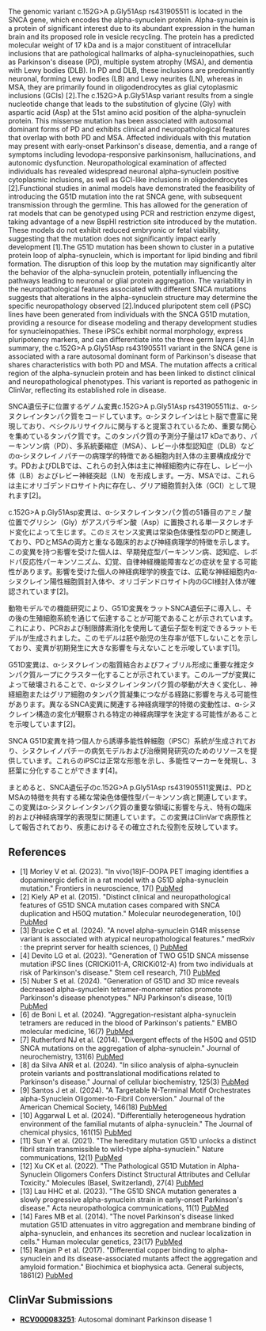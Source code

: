 
    
The genomic variant c.152G>A p.Gly51Asp rs431905511 is located in the SNCA gene, which encodes the alpha-synuclein protein. Alpha-synuclein is a protein of significant interest due to its abundant expression in the human brain and its proposed role in vesicle recycling. The protein has a predicted molecular weight of 17 kDa and is a major constituent of intracellular inclusions that are pathological hallmarks of alpha-synucleinopathies, such as Parkinson's disease (PD), multiple system atrophy (MSA), and dementia with Lewy bodies (DLB). In PD and DLB, these inclusions are predominantly neuronal, forming Lewy bodies (LB) and Lewy neurites (LN), whereas in MSA, they are primarily found in oligodendrocytes as glial cytoplasmic inclusions (GCIs) [2].The c.152G>A p.Gly51Asp variant results from a single nucleotide change that leads to the substitution of glycine (Gly) with aspartic acid (Asp) at the 51st amino acid position of the alpha-synuclein protein. This missense mutation has been associated with autosomal dominant forms of PD and exhibits clinical and neuropathological features that overlap with both PD and MSA. Affected individuals with this mutation may present with early-onset Parkinson's disease, dementia, and a range of symptoms including levodopa-responsive parkinsonism, hallucinations, and autonomic dysfunction. Neuropathological examination of affected individuals has revealed widespread neuronal alpha-synuclein positive cytoplasmic inclusions, as well as GCI-like inclusions in oligodendrocytes [2].Functional studies in animal models have demonstrated the feasibility of introducing the G51D mutation into the rat SNCA gene, with subsequent transmission through the germline. This has allowed for the generation of rat models that can be genotyped using PCR and restriction enzyme digest, taking advantage of a new BspHI restriction site introduced by the mutation. These models do not exhibit reduced embryonic or fetal viability, suggesting that the mutation does not significantly impact early development [1].The G51D mutation has been shown to cluster in a putative protein loop of alpha-synuclein, which is important for lipid binding and fibril formation. The disruption of this loop by the mutation may significantly alter the behavior of the alpha-synuclein protein, potentially influencing the pathways leading to neuronal or glial protein aggregation. The variability in the neuropathological features associated with different SNCA mutations suggests that alterations in the alpha-synuclein structure may determine the specific neuropathology observed [2].Induced pluripotent stem cell (iPSC) lines have been generated from individuals with the SNCA G51D mutation, providing a resource for disease modeling and therapy development studies for synucleinopathies. These iPSCs exhibit normal morphology, express pluripotency markers, and can differentiate into the three germ layers [4].In summary, the c.152G>A p.Gly51Asp rs431905511 variant in the SNCA gene is associated with a rare autosomal dominant form of Parkinson's disease that shares characteristics with both PD and MSA. The mutation affects a critical region of the alpha-synuclein protein and has been linked to distinct clinical and neuropathological phenotypes. This variant is reported as pathogenic in ClinVar, reflecting its established role in disease.

SNCA遺伝子に位置するゲノム変異c.152G>A p.Gly51Asp rs431905511は、α-シヌクレインタンパク質をコードしています。α-シヌクレインはヒト脳で豊富に発現しており、ベシクルリサイクルに関与すると提案されているため、重要な関心を集めているタンパク質です。このタンパク質の予測分子量は17 kDaであり、パーキンソン病（PD）、多系統萎縮症（MSA）、レビー小体型認知症（DLB）などのα-シヌクレイノパチーの病理学的特徴である細胞内封入体の主要構成成分です。PDおよびDLBでは、これらの封入体は主に神経細胞内に存在し、レビー小体（LB）およびレビー神経突起（LN）を形成します。一方、MSAでは、これらは主にオリゴデンドロサイト内に存在し、グリア細胞質封入体（GCI）として現れます[2]。

c.152G>A p.Gly51Asp変異は、α-シヌクレインタンパク質の51番目のアミノ酸位置でグリシン（Gly）がアスパラギン酸（Asp）に置換される単一ヌクレオチド変化によって生じます。このミスセンス変異は常染色体優性型のPDと関連しており、PDとMSAの両方と重なる臨床的および神経病理学的特徴を示します。この変異を持つ影響を受けた個人は、早期発症型パーキンソン病、認知症、レボドパ反応性パーキンソニズム、幻覚、自律神経機能障害などの症状を呈する可能性があります。影響を受けた個人の神経病理学的検査では、広範な神経細胞内α-シヌクレイン陽性細胞質封入体や、オリゴデンドロサイト内のGCI様封入体が確認されています[2]。

動物モデルでの機能研究により、G51D変異をラットSNCA遺伝子に導入し、その後の生殖細胞系統を通じて伝達することが可能であることが示されています。これにより、PCRおよび制限酵素消化を使用して遺伝子型を判定できるラットモデルが生成されました。このモデルは胚や胎児の生存率が低下しないことを示しており、変異が初期発生に大きな影響を与えないことを示唆しています[1]。

G51D変異は、α-シヌクレインの脂質結合およびフィブリル形成に重要な推定タンパク質ループにクラスター化することが示されています。このループが変異によって破壊されることで、α-シヌクレインタンパク質の挙動が大きく変化し、神経細胞またはグリア細胞のタンパク質凝集につながる経路に影響を与える可能性があります。異なるSNCA変異に関連する神経病理学的特徴の変動性は、α-シヌクレイン構造の変化が観察される特定の神経病理学を決定する可能性があることを示唆しています[2]。

SNCA G51D変異を持つ個人から誘導多能性幹細胞（iPSC）系統が生成されており、シヌクレイノパチーの病気モデルおよび治療開発研究のためのリソースを提供しています。これらのiPSCは正常な形態を示し、多能性マーカーを発現し、3胚葉に分化することができます[4]。

まとめると、SNCA遺伝子のc.152G>A p.Gly51Asp rs431905511変異は、PDとMSAの特徴を共有する稀な常染色体優性型パーキンソン病と関連しています。この変異はα-シヌクレインタンパク質の重要な領域に影響を与え、特有の臨床的および神経病理学的表現型に関連しています。この変異はClinVarで病原性として報告されており、疾患におけるその確立された役割を反映しています。
    
## References
- [1] Morley V et al. (2023). "In vivo(18)F-DOPA PET imaging identifies a dopaminergic deficit in a rat model with a G51D alpha-synuclein mutation." Frontiers in neuroscience, 17() [PubMed](https://pubmed.ncbi.nlm.nih.gov/37292159/)
- [2] Kiely AP et al. (2015). "Distinct clinical and neuropathological features of G51D SNCA mutation cases compared with SNCA duplication and H50Q mutation." Molecular neurodegeneration, 10() [PubMed](https://pubmed.ncbi.nlm.nih.gov/26306801/)
- [3] Brucke C et al. (2024). "A novel alpha-synuclein G14R missense variant is associated with atypical neuropathological features." medRxiv : the preprint server for health sciences, () [PubMed](https://pubmed.ncbi.nlm.nih.gov/39399048/)
- [4] Devito LG et al. (2023). "Generation of TWO G51D SNCA missense mutation iPSC lines (CRICKi011-A, CRICKi012-A) from two individuals at risk of Parkinson's disease." Stem cell research, 71() [PubMed](https://pubmed.ncbi.nlm.nih.gov/37336145/)
- [5] Nuber S et al. (2024). "Generation of G51D and 3D mice reveals decreased alpha-synuclein tetramer-monomer ratios promote Parkinson's disease phenotypes." NPJ Parkinson's disease, 10(1) [PubMed](https://pubmed.ncbi.nlm.nih.gov/38424059/)
- [6] de Boni L et al. (2024). "Aggregation-resistant alpha-synuclein tetramers are reduced in the blood of Parkinson's patients." EMBO molecular medicine, 16(7) [PubMed](https://pubmed.ncbi.nlm.nih.gov/38839930/)
- [7] Rutherford NJ et al. (2014). "Divergent effects of the H50Q and G51D SNCA mutations on the aggregation of alpha-synuclein." Journal of neurochemistry, 131(6) [PubMed](https://pubmed.ncbi.nlm.nih.gov/24984882/)
- [8] da Silva ANR et al. (2024). "In silico analysis of alpha-synuclein protein variants and posttranslational modifications related to Parkinson's disease." Journal of cellular biochemistry, 125(3) [PubMed](https://pubmed.ncbi.nlm.nih.gov/38239037/)
- [9] Santos J et al. (2024). "A Targetable N-Terminal Motif Orchestrates alpha-Synuclein Oligomer-to-Fibril Conversion." Journal of the American Chemical Society, 146(18) [PubMed](https://pubmed.ncbi.nlm.nih.gov/38683963/)
- [10] Aggarwal L et al. (2024). "Differentially heterogeneous hydration environment of the familial mutants of alpha-synuclein." The Journal of chemical physics, 161(15) [PubMed](https://pubmed.ncbi.nlm.nih.gov/39412059/)
- [11] Sun Y et al. (2021). "The hereditary mutation G51D unlocks a distinct fibril strain transmissible to wild-type alpha-synuclein." Nature communications, 12(1) [PubMed](https://pubmed.ncbi.nlm.nih.gov/34716315/)
- [12] Xu CK et al. (2022). "The Pathological G51D Mutation in Alpha-Synuclein Oligomers Confers Distinct Structural Attributes and Cellular Toxicity." Molecules (Basel, Switzerland), 27(4) [PubMed](https://pubmed.ncbi.nlm.nih.gov/35209093/)
- [13] Lau HHC et al. (2023). "The G51D SNCA mutation generates a slowly progressive alpha-synuclein strain in early-onset Parkinson's disease." Acta neuropathologica communications, 11(1) [PubMed](https://pubmed.ncbi.nlm.nih.gov/37138318/)
- [14] Fares MB et al. (2014). "The novel Parkinson's disease linked mutation G51D attenuates in vitro aggregation and membrane binding of alpha-synuclein, and enhances its secretion and nuclear localization in cells." Human molecular genetics, 23(17) [PubMed](https://pubmed.ncbi.nlm.nih.gov/24728187/)
- [15] Ranjan P et al. (2017). "Differential copper binding to alpha-synuclein and its disease-associated mutants affect the aggregation and amyloid formation." Biochimica et biophysica acta. General subjects, 1861(2) [PubMed](https://pubmed.ncbi.nlm.nih.gov/27916677/)

    
## ClinVar Submissions
- **[RCV000083251](https://www.ncbi.nlm.nih.gov/clinvar/RCV000083251/)**: Autosomal dominant Parkinson disease 1

    